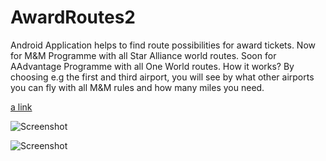 # AwardRoutes2

Android Application helps to find route possibilities for award tickets. Now for M&M Programme with all Star Alliance world routes. Soon for AAdvantage Programme with all One World routes. How it works? By choosing e.g the first and third airport, you will see by what other airports you can fly with all M&M rules and how many miles you need.

[a link](https://play.google.com/store/apps/details?id=pl.robertsadlowski.awardroutes)

![Screenshot](http://robertsadlowski.pl/app/Screenshot_2017-09-20-13-20-08.png)

![Screenshot](http://robertsadlowski.pl/app/Screenshot_2017-09-20-13-18-59.png)


